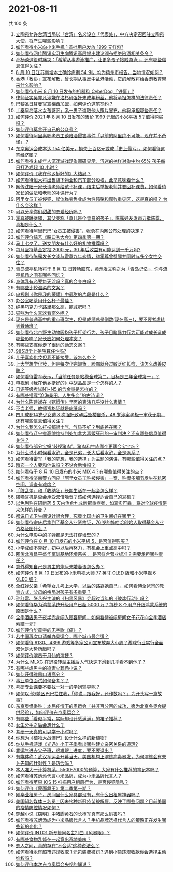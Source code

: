 # 2021-08-11

共 100 条

<!-- BEGIN -->
<!-- 最后更新时间 Wed Aug 11 2021 12:02:10 GMT+0800 (China Standard Time) -->

1. [立陶宛允许台湾当局以「台湾」名义设立「代表处」，中方决定召回驻立陶宛大使，将产生哪些影响？](https://www.zhihu.com/question/478718797)
1. [如何看待小米向小米手机 1 首批用户发放 1999 元红包?](https://www.zhihu.com/question/478819731)
1. [如何看待网传腾讯实习生向腾讯高层提出建议颁布拒绝陪酒相关条令？](https://www.zhihu.com/question/478781972)
1. [孙杨谈退役时痛哭：「希望从事游泳推广，让更多孩子接触游泳」，还有哪些信息值得关注？](https://www.zhihu.com/question/478396868)
1. [8 月 10 日江苏新增本土确诊病例 54
   例，均为扬州市报告，当地情况如何？](https://www.zhihu.com/question/478875480)
1. [香港「教协」宣布解散，曾长期从事反中乱港活动，它的解散将给香港教育带来什么影响？](https://www.zhihu.com/question/478760503)
1. [如何看待小米 8 月 10 日发布的机器狗 CyberDog
   「铁蛋」?](https://www.zhihu.com/question/478820413)
1. [律师证实吴亦凡涉嫌在洛杉矶强奸未成年粉丝，他将承担怎样的法律责任？](https://www.zhihu.com/question/478796861)
1. [巴黎圣日耳曼官宣梅西加盟，如何评价这笔签约？](https://www.zhihu.com/question/478775587)
1. [「秦皇岛落水女孩哥哥」系一男子盗取他人照片冒充，他将承担哪些责任？](https://www.zhihu.com/question/478819918)
1. [如何评价 2021 年 8 月 10 日发布的售价 1999 元起的小米平板
   5？值得购买吗？](https://www.zhihu.com/question/478805868)
1. [如何评价莫言开自己的公众号？](https://www.zhihu.com/question/478618696)
1. [如何看待阿里离职老员工谈陪酒侵害事件「以前的阿里绝不可能，现在并不奇怪」？](https://www.zhihu.com/question/478673050)
1. [东京奥运会成本达 154
   亿美元，损失上百亿元或成「史上最亏」，如何看待这笔经济账？](https://www.zhihu.com/question/478393318)
1. [如何看待未成年人沉迷游戏现象调研显示，沉迷的抽样对象中约 65% 孩子每日打游戏超 10
   小时？](https://www.zhihu.com/question/478873865)
1. [如何评价《我在他乡挺好的》大结局？](https://www.zhihu.com/question/478798745)
1. [如何看待恒大将出售旗下物业和汽车部分股权，此举意味着什么？](https://www.zhihu.com/question/478792299)
1. [网传沈阳一家长请老师给孩子补课，结束后举报老师并要回补课费，如何看待家长的做法和老师的补课行为？](https://www.zhihu.com/question/478114492)
1. [阿里女员工被侵犯，媒体称零售业成为性贿赂和腐败重灾区，这是真的吗？
   为什么会这样？](https://www.zhihu.com/question/478699684)
1. [可以分享你们甜甜的恋爱经历吗？](https://www.zhihu.com/question/322823013)
1. [霍尊被曝劈腿，其父亲称「尊儿是个善良的孩子」，陈露好友发声力挺陈露，真相是什么？](https://www.zhihu.com/question/478881955)
1. [如何看待阿里巴巴“女员工被侵害”，张勇在内网公布处理的决定？](https://www.zhihu.com/question/478320061)
1. [如何评价综艺《脱口秀大会》第四季第一期？](https://www.zhihu.com/question/478766781)
1. [马上七夕了，送女朋友有什么好的礼物推荐吗？](https://www.zhihu.com/question/474199654)
1. [每月坚持基金定投 2000 元，30 年后收益有可能达到一千万吗?](https://www.zhihu.com/question/450007148)
1. [如何看待陈露发长文谈与霍尊九年恋情，称霍尊曾劈腿并同时与多个女性交往？](https://www.zhihu.com/question/478823109)
1. [青岛流亭机场将于 8 月 12
   日转场胶东，黄渤发文称之为「青岛记忆」，你与流亭机场之间有哪些回忆？](https://www.zhihu.com/question/478356899)
1. [身体乳有必要每天涂吗？真的会变白吗？](https://www.zhihu.com/question/305855732)
1. [有哪些比较温柔的文案？](https://www.zhihu.com/question/400419121)
1. [电视剧《你是我的荣耀》中最甜的片段是什么？](https://www.zhihu.com/question/476022148)
1. [办公室喝茶用什么杯子最佳？](https://www.zhihu.com/question/21898087)
1. [纯黑巧克力卡路里那么高，能减肥吗？](https://www.zhihu.com/question/393820403)
1. [猫咪为什么喜欢看窗外呢？](https://www.zhihu.com/question/474360080)
1. [现在是普通高中的重点班学生，但是成绩总是倒数(现在高三)，要不要考虑转到普通班？](https://www.zhihu.com/question/478660045)
1. [如何看待北京野生动物园抱孩子打架行为，孩子目睹暴力行为可能对成长造成哪些影响？家长应如何处理冲突？](https://www.zhihu.com/question/478468671)
1. [有哪些支撑你走了很远的励志文案？](https://www.zhihu.com/question/460253646)
1. [985退学上美院算任性吗?](https://www.zhihu.com/question/478421187)
1. [儿子喜欢化妆但我不能接受，该怎么办？](https://www.zhihu.com/question/477972517)
1. [上大学想学化妆，但是每次化完卸妆，脸部就会过敏泛红长痘，该怎么改善皮肤？](https://www.zhihu.com/question/456772942)
1. [如何看待雷军表示，「当前任务是站稳全球第二，目标是三年全球第一」？](https://www.zhihu.com/question/478796890)
1. [电视剧《我在他乡挺好的》中胡晶晶是一个怎样的人？](https://www.zhihu.com/question/474170855)
1. [日语等级考试N1~N5 的含金量是怎样的？](https://www.zhihu.com/question/27948991)
1. [有哪些描写“沧海桑田，人生多变”的古诗词？](https://www.zhihu.com/question/472262132)
1. [为什么陈建斌在《甄嬛传》里面的表演几乎没什么表情？](https://www.zhihu.com/question/449473743)
1. [不当老师，教师资格证就是废纸吗？](https://www.zhihu.com/question/445300321)
1. [四川成都14岁少女遭 8 次强奸致孕后坠楼自杀，48
   岁涉案老板一审获无期，还有哪些信息值得关注？](https://www.zhihu.com/question/478418777)
1. [为什么我怎么打扮都很土气、气质不好？到底差在哪？](https://www.zhihu.com/question/466197129)
1. [如何看待辽宁省高院维持判处加拿大毒贩死刑的一审判决？还有哪些信息值得关注？](https://www.zhihu.com/question/478645584)
1. [如何看待部分宝妈“歧视猪肉”，猪肉和牛肉哪个更适合宝宝吃？](https://www.zhihu.com/question/477742531)
1. [为什么说小时候看水浒，全是兄弟，长大后看水浒，全是派系？](https://www.zhihu.com/question/477794001)
1. [如何看待雷军「我的梦想，我的选择」为主题的演讲，有哪些值得关注的点？](https://www.zhihu.com/question/478635150)
1. [暗恋一个人要和他说吗？不说会后悔吗？](https://www.zhihu.com/question/477046796)
1. [如何看待于 8 月 10 日发布的小米 MIX
   4？有哪些值得关注的点？](https://www.zhihu.com/question/478763664)
1. [如何看待济南警方回应「阿里女员工称被侵害」一案，称很多细节发生在私密空间，调查有难度？](https://www.zhihu.com/question/478727061)
1. [「脏乱差」和「收纳狂」长期生活在一起会怎么样？](https://www.zhihu.com/question/475314333)
1. [降噪耳机是否会承受双倍噪音？该如何选择适合自己的耳机？](https://www.zhihu.com/question/475584558)
1. [以色列称在研新药 5
   天内治愈九成新冠重症者，如真实可靠，将对全球疫情带来怎样的转变？](https://www.zhihu.com/question/478621729)
1. [都说日式卫生间设计很合理，究竟比国内的卫生间好在哪里？](https://www.zhihu.com/question/475591520)
1. [如何看待宗庆后拿到了基金从业资格证，76
   岁的娃哈哈创始人取得基金从业资格证图什么？](https://www.zhihu.com/question/478519183)
1. [为什么电影中的子弹都是无法打穿墙壁的？](https://www.zhihu.com/question/278844449)
1. [如何评价在 8 月 10 日发布的小米平板 5，是否值得购买？](https://www.zhihu.com/question/477680767)
1. [小学成绩不算好，初中以后再努力，有机会上重点高中吗？](https://www.zhihu.com/question/477283864)
1. [网传北京昌平盛华军训基地环境恶劣，
   是否符合营业标准？需要承担哪些责任？](https://www.zhihu.com/question/478577430)
1. [意外得知自己是男主的炮灰未婚妻该怎么办？](https://www.zhihu.com/question/469837216)
1. [如何评价 8 月 10 日发布的小米电视大师 77 英寸 OLED 版和小米电视 6 OLED
   版？](https://www.zhihu.com/question/478815780)
1. [全红婵父亲「希望女儿考上大学，以后的路靠她自己」，如何看待全爸爸的教育方式，父母的格局对孩子有多重要？](https://www.zhihu.com/question/478501209)
1. [孙红雷、张艺兴主演的《扫黑风暴》会超过当年的《破冰行动》吗？](https://www.zhihu.com/question/477815273)
1. [如何看待华为鸿蒙系统升级用户已超 5000 万？每秒 8
   个用户升级鸿蒙系统的原因是什么？](https://www.zhihu.com/question/478358572)
1. [全季酒店男子夜半赤身闯入顾客房间，如何看待被闯房间女子花花向全季酒店索赔一元?](https://www.zhihu.com/question/478552549)
1. [如何评价华晨宇的无字歌《癌》？](https://www.zhihu.com/question/29680247)
1. [若中国再次申请举办奥运会，哪个城市最合适？](https://www.zhihu.com/question/49192819)
1. [如何看待 9130、4399
   游戏等多家公司宣布放弃大小周？游戏行业实行全面双休是大势所趋吗？](https://www.zhihu.com/question/478611235)
1. [如何评价演员于月仙的演技？](https://www.zhihu.com/question/478420736)
1. [为什么 MLXG 在退役转型主播后人气快速下滑到几乎看不到他了？](https://www.zhihu.com/question/475507197)
1. [有哪些虐男主的追妻火葬场小说？](https://www.zhihu.com/question/357318816)
1. [如何获得雅思口语高分？](https://www.zhihu.com/question/346904758)
1. [事业单位面试如何备考？？](https://www.zhihu.com/question/431740954)
1. [考研专业课要不要找一对一的学姐辅导呢？](https://www.zhihu.com/question/309520687)
1. [如何以
   他/她凶巴巴拦住我，「你说…跟我好，还作数吗？」为开头写一篇故事?](https://www.zhihu.com/question/468253321)
1. [东京奥组委称：本届疫情下的奥运会「并非百分百的成功，愿为北京冬奥会提供经验」，如何评价东京奥运会？](https://www.zhihu.com/question/478442115)
1. [有哪些「看似平常，实际却设计感满满」的裙子推荐？](https://www.zhihu.com/question/469353428)
1. [女生分手之后会想什么？](https://www.zhihu.com/question/342039720)
1. [考研一天真的可以学十小时吗？](https://www.zhihu.com/question/414094375)
1. [你想为《植物大战僵尸》设计什么样的新植物?](https://www.zhihu.com/question/476507359)
1. [你从手机游戏《光遇》小王子季看出哪些建立亲密关系的道理?](https://www.zhihu.com/question/475376230)
1. [靠运气进去尖子班，很难跟上进度，要不要退出？](https://www.zhihu.com/question/478597302)
1. [有媒体称：武汉军运会开幕当天，美国机构正演练病毒暴发，为何演练会有未卜先知的针对性？是巧合吗？](https://www.zhihu.com/question/477157499)
1. [本人准大一计算机系，5500-7000的预算，大家有什么推荐的笔记本吗？](https://www.zhihu.com/question/472128646)
1. [如何看待苏炳添代言小米品牌，成为小米品牌代言人？](https://www.zhihu.com/question/478629268)
1. [如何看待苹果 iOS 15 扫描用户相册行为，是否侵犯隐私？](https://www.zhihu.com/question/478425577)
1. [如何评价《蒙面舞王》第二季第一期？](https://www.zhihu.com/question/478260183)
1. [刚毕业租房子，房间里什么家具都没有，有什么出租屋神器吗？](https://www.zhihu.com/question/265564247)
1. [美国知名媒体三名员工因未接种新冠疫苗被解雇，反映了哪些问题？目前美国的疫情防控情况如何？](https://www.zhihu.com/question/477805073)
1. [穿越小说《窃明》中猪脚黄石的长枪军真有那么厉害吗？](https://www.zhihu.com/question/21944109)
1. [如何看待苏炳添成为小米品牌代言人？手机品牌选择代言人的策略正在发生哪些新的变化？](https://www.zhihu.com/question/478630976)
1. [如何评价 INTO1 新专辑同名主打曲《风暴眼》？](https://www.zhihu.com/question/476923517)
1. [有哪些食物乱炖在一起竟出奇地美味？](https://www.zhihu.com/question/472739548)
1. [恋人之间，真的存在“不合适”这种说法么？](https://www.zhihu.com/question/24276334)
1. [如何看待永辉超市违规收取 1
   元包装费被罚？遇到小额违规收款你会选择主动维权吗？](https://www.zhihu.com/question/478483438)
1. [如何评价本次东京奥运会央视的解说？](https://www.zhihu.com/question/477556859)

<!-- END -->
